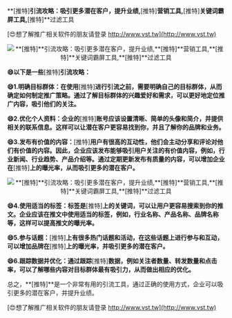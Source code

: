 **[推特]**引流攻略：吸引更多潜在客户，提升业绩,**[推特]**营销工具,**[推特]**关键词霸屏工具,**[推特]**过滤工具

[😍想了解推广相关软件的朋友请登录 http://www.vst.tw](http://www.vst.tw)

 <center><img src="https://vst.tw/MP4/tuiguang/png/6.png" alt="**[推特]**引流攻略：吸引更多潜在客户，提升业绩,**[推特]**营销工具,**[推特]**关键词霸屏工具,**[推特]**过滤工具"></center>

**😄以下是一些**[推特]**引流攻略：**

**😄1.明确目标群体：在使用**[推特]**进行引流之前，需要明确自己的目标群体，从而确定如何制定推广策略。通过了解目标群体的兴趣爱好和需求，可以更好地定位推广内容，吸引他们的关注。**

**😄2.优化个人资料：企业的**[推特]**账号应该设置清晰、简单的头像和简介，并提供相关的联系信息。这样可以让潜在客户更容易找到你，并且了解你的品牌和业务。**

**😄3.发布有价值的内容：**[推特]**用户有很高的互动性，他们会主动分享和评论对他们有价值的内容。因此，企业应该发布能够吸引用户关注的有价值内容，例如，行业新闻、行业趋势、产品介绍等。通过定期更新发布有质量的内容，可以增加企业在**[推特]**上的曝光率，从而吸引更多的潜在客户。**

 <center><img src="https://vst.tw/MP4/tuiguang/png/1.png" alt="**[推特]**引流攻略：吸引更多潜在客户，提升业绩,**[推特]**营销工具,**[推特]**关键词霸屏工具,**[推特]**过滤工具"></center>

**😄4.使用适当的标签：标签是**[推特]**上的关键词，可以让用户更容易搜索到你的推文。企业应该在推文中使用适当的标签，例如，行业名称、产品名称、品牌名称等，这样可以提高推文的曝光率。**

**😄5.参与话题：**[推特]**上有很多热门话题和活动，在这些话题上进行参与和互动，可以增加品牌在**[推特]**上的曝光率，并吸引更多的潜在客户。**

**😄6.跟踪数据并优化：通过跟踪**[推特]**数据，例如关注者数量、转发数量和点击率，可以了解哪些内容对目标群体最有吸引力，从而做出相应的优化。**

总之，**[推特]**是一个非常有用的引流工具，通过正确的使用方式，企业可以吸引更多的潜在客户，并提升业绩。

[😍想了解推广相关软件的朋友请登录 http://www.vst.tw](http://www.vst.tw)




